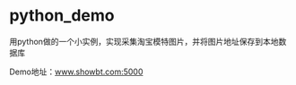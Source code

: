 # python_demo
用python做的一个小实例，实现采集淘宝模特图片，并将图片地址保存到本地数据库


Demo地址：<a href="http://www.showbt.com:5000" target="_blank">www.showbt.com:5000</a>
